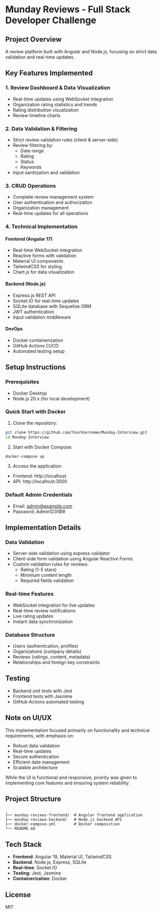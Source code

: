 # Munday Reviews - Full Stack Developer Challenge

## Project Overview
A review platform built with Angular and Node.js, focusing on strict data validation and real-time updates.

## Key Features Implemented

### 1. Review Dashboard & Data Visualization
- Real-time updates using WebSocket integration
- Organization rating statistics and trends
- Rating distribution visualization
- Review timeline charts

### 2. Data Validation & Filtering
- Strict review validation rules (client & server-side)
- Review filtering by:
  - Date range
  - Rating
  - Status
  - Keywords
- Input sanitization and validation

### 3. CRUD Operations
- Complete review management system
- User authentication and authorization
- Organization management
- Real-time updates for all operations

### 4. Technical Implementation

#### Frontend (Angular 17)
- Real-time WebSocket integration
- Reactive forms with validation
- Material UI components
- TailwindCSS for styling
- Chart.js for data visualization

#### Backend (Node.js)
- Express.js REST API
- Socket.IO for real-time updates
- SQLite database with Sequelize ORM
- JWT authentication
- Input validation middleware

#### DevOps
- Docker containerization
- GitHub Actions CI/CD
- Automated testing setup

## Setup Instructions

### Prerequisites
- Docker Desktop
- Node.js 20.x (for local development)

### Quick Start with Docker

1. Clone the repository:
```bash
git clone https://github.com/YourUsername/Munday-Interview.git
cd Munday-Interview
```

2. Start with Docker Compose:
```bash
docker-compose up
```

3. Access the application:
- Frontend: http://localhost
- API: http://localhost:3000

### Default Admin Credentials
- Email: admin@example.com
- Password: Admin123!@#

## Implementation Details

### Data Validation
- Server-side validation using express-validator
- Client-side form validation using Angular Reactive Forms
- Custom validation rules for reviews:
  - Rating (1-5 stars)
  - Minimum content length
  - Required fields validation

### Real-time Features
- WebSocket integration for live updates
- Real-time review notifications
- Live rating updates
- Instant data synchronization

### Database Structure
- Users (authentication, profiles)
- Organizations (company details)
- Reviews (ratings, content, metadata)
- Relationships and foreign key constraints

## Testing
- Backend unit tests with Jest
- Frontend tests with Jasmine
- GitHub Actions automated testing

## Note on UI/UX
This implementation focused primarily on functionality and technical requirements, with emphasis on:
- Robust data validation
- Real-time updates
- Secure authentication
- Efficient data management
- Scalable architecture

While the UI is functional and responsive, priority was given to implementing core features and ensuring system reliability.

## Project Structure

```
.
├── munday-reviews-frontend/  # Angular frontend application
├── munday-reviews-backend/   # Node.js backend API
├── docker-compose.yml        # Docker composition
└── README.md
```

## Tech Stack

- **Frontend**: Angular 19, Material UI, TailwindCSS
- **Backend**: Node.js, Express, SQLite
- **Real-time**: Socket.IO
- **Testing**: Jest, Jasmine
- **Containerization**: Docker

## License

MIT 
